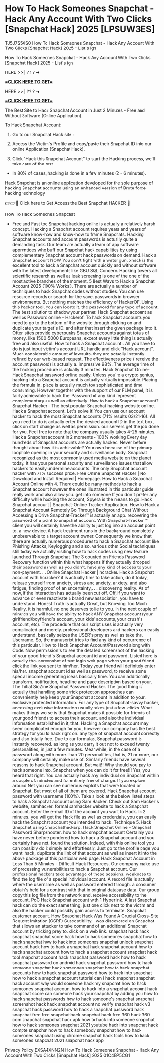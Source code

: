 # How To Hack Someones Snapchat - Hack Any Account With Two Clicks [Snapchat Hack] 2025 [LPSUW3ES]

TJ5J7S5XS0 How To Hack Someones Snapchat - Hack Any Account With Two Clicks [Snapchat Hack] 2025 - List's ign

​How To Hack Someones Snapchat - Hack Any Account With Two Clicks [Snapchat Hack] 2025 - List's ign

HERE >> | ?? ? ➜ 

**[=CLICK HERE TO GET=](https://www.google.com/url?q=https%3A%2F%2Fappbitly.com%2FoQuzS)**

HERE >> | ?? ? ➜ 

**[=CLICK HERE TO GET=](https://www.google.com/url?q=https%3A%2F%2Fappbitly.com%2FoQuzS)**

The Best Site to Hack Snapchat Account in Just 2 Minutes - Free and Without Software (Online Application). 

To Hack Snapchat Account:

1. Go to our Snapchat Hack site : 

2. Access the Victim's Profile and copy/paste their Snapchat ID into our online Application (Snapchat Hack). 

3. Click "Hack this Snapchat Account" to start the Hacking process, we'll take care of the rest. 

- In 80% of cases, hacking is done in a few minutes (2 - 6 minutes). 

Hack Snapchat is an online application developed for the sole purpose of hacking Snapchat accounts using an enhanced version of Brute force hacking technology

 👉👉🔴 Click here to Get Access the Best Snapchat HACKER 🔴

How To Hack Someones Snapchat

 - Free and Fast too Snapchat hacking online is actually a relatively harsh concept. Hacking a Snapchat account requires years and years of software know-how and know-how to frame Snapchats. Hacking Snapchat accounts and account passwords is actually quite a demanding task. Our team are actually a team of app software apprentices who buff our Snapchat hack capabilities by using complementary Snapchat account hack passwords on demand. Hack a Snapchat account NOW You don't fight with a water gun. xhack is the excellent tool to hack a Snapchat account quickly and without software with the latest developments like GBU SQL Concern. Hacking towers all scientific research as well as leak screening is one of the one of the most active branches of the moment. 5 Best Ways to Hack a Snapchat Account 2025 (100% Works!). There are actually a number of techniques to hack Snapchat codes without studies. You can use resource records or search for the save. passwords in browser environments. But nothing matches the efficiency of HackerOF. Using this hacker tool, you can locate it. the password for any type of account. The best solution to shadow your partner. Hack Snapchat account as well as Password online - Hackerof. To hack Snapchat accounts you need to go to the bottom of the website through clicking on and duplicate your target's ID. and after that insert the given package into it. Often sites provide cyberpunks Snapchat accounts against totals of money. like 1500-5000 Europeans, except every little thing is actually free and also useful. How to hack a Snapchat account:. All you have to do is just input victim's account URL handle and click "Hack account". Much considerable amount of lawsuits. they are actually instantly refined by our web-based request. The effectiveness price ( receive the account password) is actually a. impressive 98%. The average time of the hacking procedure is actually 3 minutes. Hack Snapchat Online- Hack Snapchat password online easily. Unless you're a crypto genius, hacking into a Snapchat account is actually virtually impossible. Placing the formula in. place is actually much too sophisticated and time consuming. However together with the support of our FLM panel, it is fairly achievable to hack the. Password of any kind represent complementary as well as effectively. How to hack a Snapchat account? Snapchat Hacker - The best popular Snapchat hacking website online. Hack a Snapchat account. Let's solve it! You can use our account hacker to hack the most Snapchat accounts (71% results 03/21-16). All you need to do is actually enter the desired account ID in the text box, click on start change as well as permission. our servers get the job done for you. Feel free to note that the company usually takes 4-25 minutes. Hack a Snapchat account in 2 moments - 100% working Every day hundreds of Snapchat accounts are actually hacked. Never before thought about how it is achievable? Your own because of the primary. loophole opening in your security and surveillance body. Snapchat recognized as the most commonly used media website on the planet today. It has your personal security and surveillance issues that allow hackers to easily undermine accounts. The only Snapchat account hacker with 71% success price. Free Online Snapchat Hacker | No Download and Install Required | Homepage. How to Hack a Snapchat Account Online with 4. There could be many methods to hack a Snapchat account however the ones illustrated in this particular guide really work and also allow you. get into someone If you don't prefer any difficulty while hacking the account, Spyera is the means to go. Hack Snapchat account | Snapchat-Online Tracker Application. How to Hack a Snapchat Account Remotely Go Through Background Chat Without Accessing a Drive Snapchat-Tracker™ is actually an app. recovering the password of a point to snapchat account. With Snapchat-Tracker ™ client you will certainly have the ability to just log into an account point to. a new device. A hack treatment runs in the background completely unobservable to a target account owner. Consequently we know that there are actually numerous procedures to hack a Snapchat account like Phishing Attacks, Keylogging and also. various other Social techniques still today we actually visiting how to hack codes using new feature launched Through Snapchat. The 3 counted on Friends Password Recovery function within this what happens if they actually dropped their password as well as you didn't. have any kind of access to your non-payment. . . Online Snapchat Hacker | hcracker. Hack a Snapchat account with hcracker? it is actually time to take action, do it today, release yourself from anxiety, stress and anxiety, anxiety. and also fatigue, finding proof of an uncertainty,. . . discovering reality. As of now, if the interaction has actually been cut off. Off, if you want to advance or even reactivate a brand new association, you have to understand. Honest Truth is actually Great, but Knowing Too Much Reality. it is harmful. no one deserves to lie to you. In the next couple of minutes you will have the ability to hack ANY Snapchat account (your girlfriend/boyfriend's account, your kids' accounts, your crush's account, etc). The procedure that our script uses is actually very complicated and merely. professional developers and hackers can easily understand. basically seizes the USER's prey as well as take the. Username. So, the manuscript tries to find any kind of occurrence of this particular. How to Hack Snapchat Account/Password along with Code. Now permission's to see the detailed screenshot of the hacking of your good friend's Snapchat account id and password. Listed here is actually the. screenshot of test login web page when your good friend click the link you sent to him/her. Today your friend will definitely enter his/her. snapchat account id as well as password, to receive some special income generating ideas basically time. You can additionally transform. notification, headline and page description based on your. The Initial SicZine Snapchat Password Hacker. The good thing is actually that handling some trick protection approaches can conveniently help keep your Snapchat account in addition to your. exclusive protected information. For any type of Snapchat-savvy hacker, accessing exclusive information usually takes just a few. clicks. What makes things worse is that Snapchat makes it possible for friends of your good friends to access their account. and also the individual information established in it, that. Hacking a Snapchat account may seem complicated enough for you, however our company has the best strategy for you to hack right on. any type of snapchat account correctly and also totally free. Due to our formulas, Snapchat password is instantly recovered. as long as you carry it out not to exceed twenty personalities, in just a few minutes. Meanwhile, in the case of a password along with more. than 20 personalities, that is, 21 or more, our company will certainly make use of. Similarly friends have several reasons to hack Snapchat account. But wait!! Why should you pay to hack someone into. Snapchat when you can do it for free!!! Yes, you heard that right. You can actually hack any individual on Snapchat within a couple of. minutes and for entirely free of charge. If you explore around Net you can see numerous exploits that were located on Snapchat. But most of all of them are covered. Hack Snapchat account password with username (100%). Take a look at the below listed steps to hack a Snapchat account using Sam Hacker. Check out Sam Hacker's website, samhacker. formal samhacker website to hack a Snapchat account. Enter the e-mail ID of the account you want to Hack. In 2 minutes. you will get the Hack file as well as credentials, you can easily hack the Snapchat account you intended to hack. Technique 5. Hack Snapchat using Snapchathackerp. Hack Snapchat Online - Snapchat Password Sharpshooter. how to hack snapchat account Certainly you have never before pondered how to hack a Snapchat account and you certainly have not. found the solution. Indeed, with this online tool you can possibly do it simply and effortlessly. Just go to the profile page you want. hack, duplicate the link of that account as well as insert it into the above package of this particular web page. Hack Snapchat Account in Less Than 5 Minutes - Difficult Hack Resources. Our company make use of processing vulnerabilities to hack a Snapchat account. Our professional hackers take advantage of these sessions. weakness to find the log file of a special individual account. A record file is actually where the username as well as password entered through. a consumer obtain's held for a contrast with that in original database data. Our group copy this log file from the network and. receive accessibility to the account. PoC Hack Snapchat account with 1 Hyperlink. A last Snapchat hack can do the exact same thing, just one click next to the victim and also the hacker could possibly gain access to terminate. Snapchat customer account. How Snapchat Hack Was Found A Crucial Cross-Site Request Imitation (CSRF) Susceptibility. I was discovered on Snapchat that allows an attacker to take command of an additional Snapchat account by tricking prey to. click on a web link. snapchat hack hack snapchat snapchat score hack how to hack someones snapchat how to hack snapchat how to hack into someones snapchat unlock snapchat account hack how to hack a snapchat hack snapchat account how to hack snapchat account how to hack a snapchat account snapchat hack tool snapchat account hack snapchat password hack how to hack snapchat password on android hack snapchat password how to hack someone snapchat hack someones snapchat how to hack snapchat accounts how to hack snapchat password how to hack into snapchat how to hack a snapchat account tutorial can i hack snapchat snapchat hack account why would someone hack my snapchat how to hack someones snapchat account how to hack into a snapchat account hack snapchat score can someone hack your snapchat by adding you how to hack snapchat passwords how to hack someone's snapchat snapchat screenshot hack hack snapchat account no verify snapchat hack v3 snapchat hack password how to hack a snapchat password hack snapchat free free snapchat hack snapchat hack free 360 hack 360. com snapchat snapchat hack apk how to hack into someone snapchat how to hack someones snapchat 2021 youtube hack into snapchat hack compte snapchat how to hack somebody snapchat how to hack someones snapchat using chrome snapchat hack tools how to hack someones snapchat 2021 snapchat hack app

Privacy Policy EXSA4XNN2N How To Hack Someones Snapchat - Hack Any Account With Two Clicks [Snapchat Hack] 2025 01C4BP5CG1

